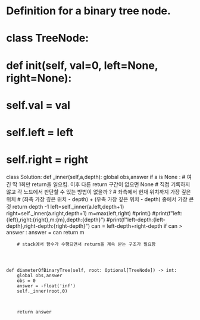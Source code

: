 # Definition for a binary tree node.
# class TreeNode:
#     def __init__(self, val=0, left=None, right=None):
#         self.val = val
#         self.left = left
#         self.right = right
class Solution:
    def _inner(self,a,depth):
        global obs,answer
        if a is None :
            # 여긴 딱 1회만 return을 일으킴. 이후 다른 return 구간이 없으면 None
            # 직접 기록하지 않고 각 노드에서 판단할 수 있는 방법이 없을까 ?
            # 좌측에서 현재 위치까지 가장 깊은 위치
            # (좌측 가장 깊은 위치 - depth) + (우측 가장 깊은 위치 - depth) 중에서 가장 큰 것
            return depth -1
        left=self._inner(a.left,depth+1)
        right=self._inner(a.right,depth+1)
        m=max(left,right)
        #print()
        #print(f"left:{left},right:{right},m:{m},depth:{depth}")
        #print(f"left-depth:{left-depth},right-depth:{right-depth}")
        can = left-depth+right-depth
        if can > answer :
            answer = can
        return m

        # stack에서 함수가 수행되면서 return을 계속 받는 구조가 필요함

        
        
        
    def diameterOfBinaryTree(self, root: Optional[TreeNode]) -> int:
        global obs,answer
        obs = 0
        answer = -float('inf')
        self._inner(root,0)
        
        
        
        return answer
